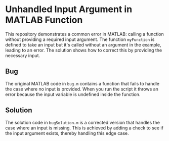 # Unhandled Input Argument in MATLAB Function

This repository demonstrates a common error in MATLAB: calling a function without providing a required input argument. The function `myFunction` is defined to take an input but it's called without an argument in the example, leading to an error. The solution shows how to correct this by providing the necessary input.

## Bug
The original MATLAB code in `bug.m` contains a function that fails to handle the case where no input is provided. When you run the script it throws an error because the input variable is undefined inside the function.

## Solution
The solution code in `bugSolution.m` is a corrected version that handles the case where an input is missing. This is achieved by adding a check to see if the input argument exists, thereby handling this edge case.
